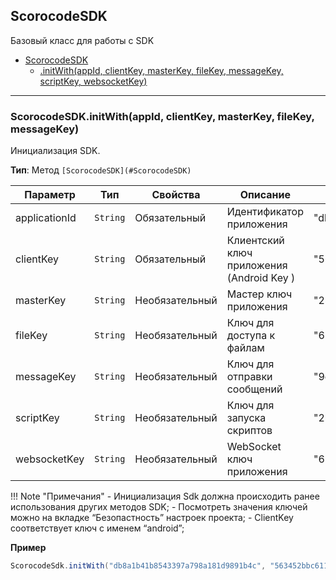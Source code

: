 <a name="ScorocodeSDK"></a>

## ScorocodeSDK 

Базовый класс для работы с SDK

* [ScorocodeSDK](#ScorocodeSDK)
    * [.initWith(appId, clientKey, masterKey, fileKey, messageKey, scriptKey, websocketKey)](#ScorocodeSDK+init)

----------------------------------------------------------------------------------------------
<a name="ScorocodeSDK+initWith"></a>

### ScorocodeSDK.initWith(appId, clientKey, masterKey, fileKey, messageKey)

Инициализация SDK. 

**Тип**: Метод `[ScorocodeSDK](#ScorocodeSDK)`  

| Параметр | Тип | Свойства | Описание | Пример знаычения |
| --- | --- | --- | --- | --- |
| applicationId | `String` | Обязательный | Идентификатор приложения | "db8a1b41b8543397a798a181d9891b4c" |
| clientKey  | `String` | Обязательный | Клиентский ключ приложения (Android Key ) | "563452bbc611d8106d5da767365897de" |
| masterKey  | `String` | Необязательный | Мастер ключ приложения | "28f06b89b62165c33de55265166d8781"  |
| fileKey    | `String` | Необязательный| Ключ для доступа к файлам | "6305ee7ac8023191a333d9267f1a07e8" |
| messageKey | `String` | Необязательный | Ключ для отправки сообщений |  "9d774f6fa704f192e6aef53933f44e4f" |
| scriptKey  | `String` | Необязательный | Ключ для запуска скриптов |  "2ba656a564e8e3868356318cb64a9d6d" |
| websocketKey | `String` | Необязательный |  WebSocket ключ приложения |  "694bcf2ffd29369dab1c3d0e3f1776ae" |


!!! Note "Примечания"
    - Инициализация Sdk должна происходить ранее использования других методов SDK;
    - Посмотреть значения ключей можно на вкладке “Безопастность” настроек проекта;
    - ClientKey соответствует ключ с именем “android”;


**Пример**  

```Java
ScorocodeSdk.initWith("db8a1b41b8543397a798a181d9891b4c", "563452bbc611d8106d5da767365897de", "28f06b89b62165c33de55265166d8781", null, null, null, "694bcf2ffd29369dab1c3d0e3f1776ae");
```
